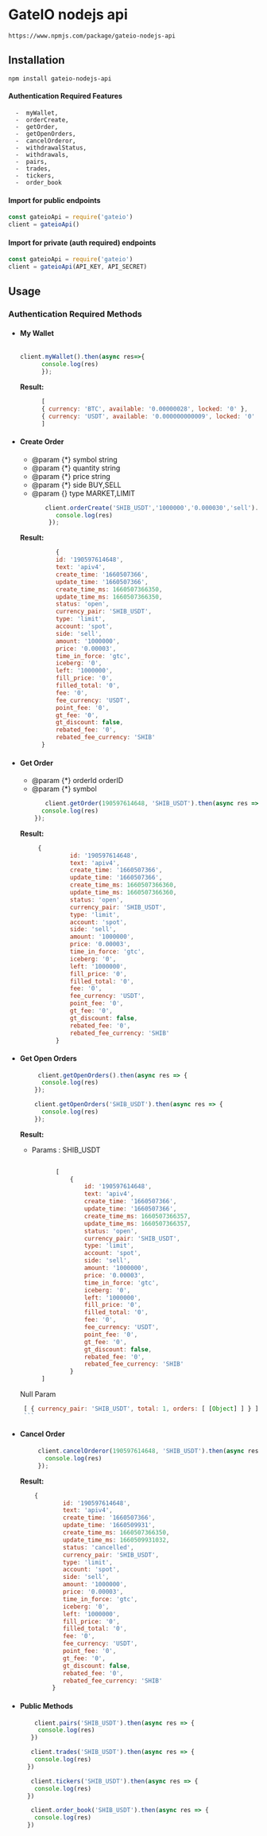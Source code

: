 # GateIO nodejs api

```
https://www.npmjs.com/package/gateio-nodejs-api

```


## Installation

```
npm install gateio-nodejs-api
```


#### Authentication Required Features

      -  myWallet,
      -  orderCreate,
      -  getOrder,
      -  getOpenOrders,
      -  cancelOrderor,
      -  withdrawalStatus,
      -  withdrawals,
      -  pairs,
      -  trades,
      -  tickers,
      -  order_book


#### Import for public endpoints
```js
const gateioApi = require('gateio')
client = gateioApi()
```
#### Import for private (auth required) endpoints
```js
const gateioApi = require('gateio')
client = gateioApi(API_KEY, API_SECRET)
```
## Usage

### Authentication Required Methods
- #### My Wallet 

  ```js

  client.myWallet().then(async res=>{
        console.log(res)  
        }); 

  ```
  **Result:** 
  ```js
        [
        { currency: 'BTC', available: '0.00000028', locked: '0' },
        { currency: 'USDT', available: '0.000000000009', locked: '0' },
        ]
  ```

- #### Create Order 
  
    * @param {*} symbol  string
    * @param {*} quantity  string
    * @param {*} price  string
    * @param {*} side  BUY,SELL
    * @param {} type  MARKET,LIMIT

  ```js
         client.orderCreate('SHIB_USDT','1000000','0.000030','sell').then(async res=>{
            console.log(res)  
          });  
  ```
  **Result:** 
  ```js
            {
            id: '190597614648',
            text: 'apiv4',
            create_time: '1660507366',
            update_time: '1660507366',
            create_time_ms: 1660507366350,
            update_time_ms: 1660507366350,
            status: 'open',
            currency_pair: 'SHIB_USDT',
            type: 'limit',
            account: 'spot',
            side: 'sell',
            amount: '1000000',
            price: '0.00003',
            time_in_force: 'gtc',
            iceberg: '0',
            left: '1000000',
            fill_price: '0',
            filled_total: '0',
            fee: '0',
            fee_currency: 'USDT',
            point_fee: '0',
            gt_fee: '0',
            gt_discount: false,
            rebated_fee: '0',
            rebated_fee_currency: 'SHIB'
        }
  ```

- #### Get Order
     * @param {*} orderId  orderID
     * @param {*} symbol 

  ```js
         client.getOrder(190597614648, 'SHIB_USDT').then(async res => {
        console.log(res)
      });
  ```
  **Result:** 
  ```js
       {
                id: '190597614648',
                text: 'apiv4',
                create_time: '1660507366',
                update_time: '1660507366',
                create_time_ms: 1660507366360,
                update_time_ms: 1660507366360,
                status: 'open',
                currency_pair: 'SHIB_USDT',
                type: 'limit',
                account: 'spot',
                side: 'sell',
                amount: '1000000',
                price: '0.00003',
                time_in_force: 'gtc',
                iceberg: '0',
                left: '1000000',
                fill_price: '0',
                filled_total: '0',
                fee: '0',
                fee_currency: 'USDT',
                point_fee: '0',
                gt_fee: '0',
                gt_discount: false,
                rebated_fee: '0',
                rebated_fee_currency: 'SHIB'
            } 
  ```
- #### Get Open Orders

  ```js
       client.getOpenOrders().then(async res => {
        console.log(res)
      }); 

      client.getOpenOrders('SHIB_USDT').then(async res => {
        console.log(res)
      }); 
  ```
  **Result:**
    * Params : SHIB_USDT 
  ```js
      
            [
                {
                    id: '190597614648',
                    text: 'apiv4',
                    create_time: '1660507366',
                    update_time: '1660507366',
                    create_time_ms: 1660507366357,
                    update_time_ms: 1660507366357,
                    status: 'open',
                    currency_pair: 'SHIB_USDT',
                    type: 'limit',
                    account: 'spot',
                    side: 'sell',
                    amount: '1000000',
                    price: '0.00003',
                    time_in_force: 'gtc',
                    iceberg: '0',
                    left: '1000000',
                    fill_price: '0',
                    filled_total: '0',
                    fee: '0',
                    fee_currency: 'USDT',
                    point_fee: '0',
                    gt_fee: '0',
                    gt_discount: false,
                    rebated_fee: '0',
                    rebated_fee_currency: 'SHIB'
                }
        ]
    ```
    Null Param
     ```js
      [ { currency_pair: 'SHIB_USDT', total: 1, orders: [ [Object] ] } ]  
      ```


 - #### Cancel Order
  
   ```js
        client.cancelOrderor(190597614648, 'SHIB_USDT').then(async res => {
          console.log(res)
        });
   ```  
    **Result:** 
    ```js
        {
                id: '190597614648',
                text: 'apiv4',
                create_time: '1660507366',
                update_time: '1660509931',
                create_time_ms: 1660507366350,
                update_time_ms: 1660509931032,
                status: 'cancelled',
                currency_pair: 'SHIB_USDT',
                type: 'limit',
                account: 'spot',
                side: 'sell',
                amount: '1000000',
                price: '0.00003',
                time_in_force: 'gtc',
                iceberg: '0',
                left: '1000000',
                fill_price: '0',
                filled_total: '0',
                fee: '0',
                fee_currency: 'USDT',
                point_fee: '0',
                gt_fee: '0',
                gt_discount: false,
                rebated_fee: '0',
                rebated_fee_currency: 'SHIB'
             }
    ```
 - #### Public Methods
   
   ```js
       client.pairs('SHIB_USDT').then(async res => {
        console.log(res)
      }) 
   ```  
    ```js
       client.trades('SHIB_USDT').then(async res => {
        console.log(res)
      }) 
   ```  

    ```js
       client.tickers('SHIB_USDT').then(async res => {
        console.log(res)
      }) 
   ```  

    ```js
       client.order_book('SHIB_USDT').then(async res => {
        console.log(res)
      }) 
   ```  